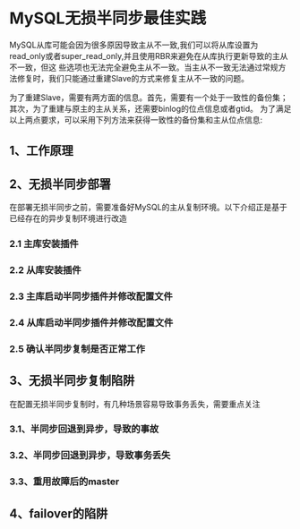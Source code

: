 # MySQL无损半同步最佳实践
MySQL从库可能会因为很多原因导致主从不一致,我们可以将从库设置为read_only或者super_read_only,并且使用RBR来避免在从库执行更新导致的主从不一致，但这
些选项也无法完全避免主从不一致。当主从不一致无法通过常规方法修复时，我们只能通过重建Slave的方式来修复主从不一致的问题。

为了重建Slave，需要有两方面的信息。首先，需要有一个处于一致性的备份集；其次，为了重建与原主的主从关系，还需要binlog的位点信息或者gtid。
为了满足以上两点要求，可以采用下列方法来获得一致性的备份集和主从位点信息:

## 1、工作原理

## 2、无损半同步部署
在部署无损半同步之前，需要准备好MySQL的主从复制环境。以下介绍正是基于已经存在的异步复制环境进行改造
### 2.1 主库安装插件

### 2.2 从库安装插件

### 2.3 主库启动半同步插件并修改配置文件

### 2.4 从库启动半同步插件并修改配置文件

### 2.5 确认半同步复制是否正常工作

## 3、无损半同步复制陷阱
在配置无损半同步复制时，有几种场景容易导致事务丢失，需要重点关注

### 3.1、半同步回退到异步，导致的事故

### 3.2、半同步回退到异步，导致事务丢失

### 3.3、重用故障后的master

## 4、failover的陷阱